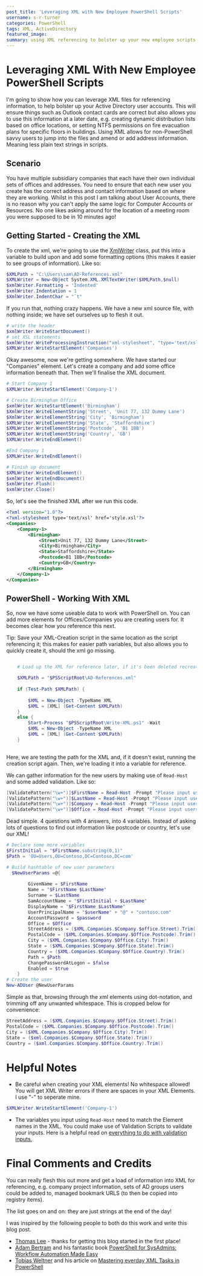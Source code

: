 ```yaml
---
post_title: 'Leveraging XML with New Employee PowerShell Scripts'
username: s-r-turner
categories: PowerShell
tags: XML, ActiveDirectory
featured_image:
summary: using XML referencing to bolster up your new employee scripts with information.
---
```


# Leveraging XML With New Employee PowerShell Scripts

I'm going to show how you can leverage XML files for referencing information, to help bolster up your Active Directory user accounts. 
This will ensure things such as Outlook contact cards are correct but also allows you to use this information at a later date, e.g. creating dynamic distribution lists based on office locations, or setting NTFS permissions on fire evacuation plans for specific floors in buildings.
Using XML allows for non-PowerShell savvy users to jump into the files and amend or add address information. Meaning less plain text strings in scripts.

## Scenario

You have multiple subsidiary companies that each have their own individual sets of offices and addresses. 
You need to ensure that each new user you create has the correct address and contact information based on where they are working.
Whilst in this post I am talking about User Accounts, there is no reason why you can't apply the same logic for Computer Accounts or Resources. 
No one likes asking around for the location of a meeting room you were supposed to be in 10 minutes ago!

## Getting Started - Creating the XML

To create the xml, we're going to use the [XmlWriter](https://docs.microsoft.com/dotnet/api/system.xml.xmlwriter) class, put this into a variable to build upon and add some formatting options (this makes it easier to see groups of information). Like so:

```powershell
$XMLPath = "C:\Users\sam\AD-References.xml"
$XMLWriter = New-Object System.XML.XMlTextWriter($XMLPath,$null)
$xmlWriter.Formatting = 'Indented'
$xmlWriter.Indentation = 1
$XmlWriter.IndentChar = "`t"
```

If you run that, nothing crazy happens. We have a new xml source file, with nothing inside; we have set ourselves up to flesh it out.

```powershell
# write the header
$xmlWriter.WriteStartDocument()
# set XSL statements
$xmlWriter.WriteProcessingInstruction("xml-stylesheet", "type='text/xsl' href='style.xsl'")
$XMLWriter.WriteStartElement('Companies')
```

Okay awesome, now we're getting somewhere. We have started our "Companies" element. Let's create a company and add some office information beneath that. Then we'll finalise the XML document.

```powershell
# Start Company 1
$XMLWriter.WriteStartElement('Company-1')

# Create Birmingham Office
$xmlWriter.WriteStartElement('Birmingham')
$XmlWriter.WriteElementString('Street', 'Unit 77, 132 Dummy Lane')
$XmlWriter.WriteElementString('City', 'Birmingham')
$XMLWriter.WriteElementString('State', 'Staffordshire')
$XMLWriter.WriteElementString('Postcode', 'B1 1BB')
$XMLWriter.WriteElementString('Country', 'GB')
$XMLWriter.WriteEndElement()

#End Company 1
$XMLWriter.WriteEndElement()

# Finish up document
$XMLWriter.WriteEndElement()
$xmlWriter.WriteEndDocument()
$xmlWriter.Flush()
$xmlWriter.Close()
```

So, let's see the finished XML after we run this code.

```xml
<?xml version="1.0"?>
<?xml-stylesheet type='text/xsl' href='style.xsl'?>
<Companies>
	<Company-1>
		<Birmingham>
			<Street>Unit 77, 132 Dummy Lane</Street>
			<City>Birmingham</City>
			<State>Staffordshire</State>
			<Postcode>B1 1BB</Postcode>
			<Country>GB</Country>
		</Birmingham>
	</Company-1>
</Companies>
```
## PowerShell - Working With XML

So, now we have some useable data to work with PowerShell on. You can add more elements for Offices/Companies you are creating users for. It becomes clear how you reference this next. 

Tip: Save your XML-Creation script in the same location as the script referencing it; this makes for easier path variables, but also allows you to quickly create it, should the xml go missing.

```powershell

    # Load up the XML for reference later, if it's been deleted recreate it using the creation script.

    $XMLPath = "$PSScriptRoot\AD-References.xml"
    
    if (Test-Path $XMLPath) {
        
        $XML = New-Object -TypeName XML
        $XML = [XML] (Get-Content $XMLPath)
    }
    else {
        Start-Process "$PSScriptRoot\Write-XML.ps1" -Wait
        $XML = New-Object -TypeName XML
        $XML = [XML] (Get-Content $XMLPath)
    }
    
```
Here, we are testing the path for the XML and, if it doesn't exist, running the creation script again. Then, we're loading it into a variable for reference.

We can gather information for the new users by making use of `Read-Host` and some added validation. Like so:

```powershell
[ValidatePattern("\w+")]$FirstName = Read-Host -Prompt "Please input users first name"
[ValidatePattern("\w+")]$LastName = Read-Host -Prompt "Please input users last name"
[ValidatePattern("\w+")]$Company = Read-Host -Prompt "Please input users company"
[ValidatePattern("\w+")]$Office = Read-Host -Prompt "Please input users office"
```
Dead simple. 4 questions with 4 answers, into 4 variables. Instead of asking lots of questions to find out information like postcode or country, let's use our XML!

```powershell
# Declare some more variables
$FirstInitial = "$FirstName.substring(0,1)"
$Path = 'OU=Users,OU=Contoso,DC=Contoso,DC=com'

# Build hashtable of new user parameters
  $NewUserParams =@{
    
        GivenName = $FirstName
        Name = "$FirstName $LastName"
        Surname = $LastName
        SamAccountName = "$FirstInitial + $LastName"
        DisplayName = "$FirstName $LastName"
        UserPrincipalName = "$userName" + "@" + "contoso.com"
        AccountPassword = $password
        Office = $Office
        StreetAddress = ($XML.Companies.$Company.$office.Street).Trim()
        PostalCode = ($XML.Companies.$Company.$Office.Postcode).Trim()
        City = ($XML.Companies.$Company.$Office.City).Trim()
        State = ($XML.Companies.$Company.$Office.State).Trim()
        Country = ($XML.Companies.$Company.$Office.Country).Trim()
        Path = $Path
        ChangePasswordAtLogon = $false
        Enabled = $true
    }
# Create the user
New-ADUser @NewUserParams
```
Simple as that, browsing through the xml elements using dot-notation, and trimming off any unwanted whitespace. This is cropped below for convenience:
```powershell
StreetAddress = ($XML.Companies.$Company.$Office.Street).Trim()
PostalCode = ($XML.Companies.$Company.$Office.Postcode).Trim()
City = ($XML.Companies.$Company.$Office.City).Trim()
State = ($xml.Companies.$Company.$Office.State).Trim()
Country = ($xml.Companies.$Company.$Office.Country).Trim()
```
# Helpful Notes
* Be careful when creating your XML elements! No whitespace allowed! You will get XML Writer errors if there are spaces in your XML Elements. I use "-" to seperate mine.
```powershell
$XMLWriter.WriteStartElement('Company-1')
```
* The variables you input using `Read-Host` need to match the Element names in the XML. You could make use of Validation Scripts to validate your inputs. Here is a helpful read on [everything to do with validation inputs.](https://adamtheautomator.com/powershell-validatescript)
# Final Comments and Credits

You can really flesh this out more and get a load of information into XML for referencing, e.g. company project information, sets of AD groups users could be added to, managed bookmark URLS (to then be copied into registry items). 

The list goes on and on: they are just strings at the end of the day! 

I was inspired by the following people to both do this work and write this blog post.

* [Thomas Lee](https://twitter.com/doctordns) - thanks for getting this blog started in the first place!
* [Adam Bertram](https://twitter.com/adbertram) and his fantastic book [PowerShell for SysAdmins: Workflow Automation Made Easy](https://nostarch.com/powershellsysadmins)
* [Tobias Weltner](https://twitter.com/TobiasPSP) and his article on [Mastering everday XML Tasks in PowerShell](https://www.powershellmagazine.com/2013/08/19/mastering-everyday-xml-tasks-in-powershell)

